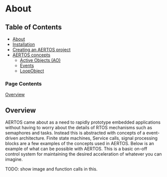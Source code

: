 
# About
<!--  
//UserCode_Sectiona
//UserCode_Sectiona_end
-->

## Table of Contents
- [About](https://github.com/haditj66/AERTOSCopy/README2.md)
- [Installation](https://github.com/haditj66/AERTOSCopy/blob/master/doc/Installation.md)
- [Creating an AERTOS project](https://github.com/haditj66/AERTOSCopy/blob/master/doc/Creating_an_AERTOS_project.md)
- [AERTOS concepts](https://github.com/haditj66/AERTOSCopy/blob/master/doc/AERTOS_concepts.md)
    - [Active Objects (AO)](https://github.com/haditj66/AERTOSCopy/blob/master/doc/concepts/AOs.md)
    - [Events](https://github.com/haditj66/AERTOSCopy/blob/master/doc/concepts/Events.md)
    - [LoopObject](https://github.com/haditj66/AERTOSCopy/blob/master/doc/concepts/LoopObject.md)
 

### Page Contents
[Overview](#overview)



<!--  
//UserCode_Sectionb
//UserCode_Sectionb_end
 -->
 
## Overview
<!--  
 //UserCode_Sectionoverview
  -->
 AERTOS came about as a need to rapidly prototype embedded applications without having to worry about the details of RTOS mechanisms such as semaphores and tasks. Instead this is abstracted with concepts of a event-driven architecture. Finite state machines, Service calls, signal processing blocks are a few examples of the concepts used in AERTOS. Below is an example of what can be possible with AERTOS. This is a basic on-off control system for maintaining the desired acceleration of whatever you can imagine.

TODO: show image and function calls in this.
<!-- 
//UserCode_Sectionoverview_end
-->


 
